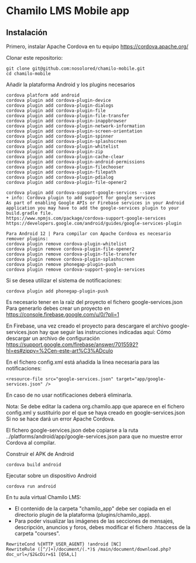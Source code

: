 Chamilo LMS Mobile app
================================

Instalación
-----------------------------

Primero, instalar Apache Cordova en tu equipo https://cordova.apache.org/

Clonar este repositorio:
```
git clone git@github.com:nosolored/chamilo-mobile.git
cd chamilo-mobile
```

Añadir la plataforma Android y los plugins necesarios

```
cordova platform add android
cordova plugin add cordova-plugin-device
cordova plugin add cordova-plugin-dialogs
cordova plugin add cordova-plugin-file
cordova plugin add cordova-plugin-file-transfer
cordova plugin add cordova-plugin-inappbrowser
cordova plugin add cordova-plugin-network-information
cordova plugin add cordova-plugin-screen-orientation
cordova plugin add cordova-plugin-spinner
cordova plugin add cordova-plugin-splashscreen
cordova plugin add cordova-plugin-whitelist
cordova plugin add cordova-plugin-zip
cordova plugin add cordova-plugin-cache-clear
cordova plugin add cordova-plugin-android-permissions
cordova plugin add cordova-plugin-filechooser
cordova plugin add cordova-plugin-filepath
cordova plugin add cordova-plugin-pdialog
cordova plugin add cordova-plugin-file-opener2

cordova plugin add cordova-support-google-services --save 
+ info: Cordova plugin to add support for google services
As part of enabling Google APIs or Firebase services in your Android application you may have to add the google-services plugin to your build.gradle file.
https://www.npmjs.com/package/cordova-support-google-services
https://developers.google.com/android/guides/google-services-plugin

Para Android 12 | Para compilar con Apache Cordova es necesario remover plugins:
cordova plugin remove cordova-plugin-whitelist
cordova plugin remove cordova-plugin-file-opener2
cordova plugin remove cordova-plugin-file-transfer
cordova plugin remove cordova-plugin-splashscreen
cordova plugin remove phonegap-plugin-push
cordova plugin remove cordova-support-google-services

```

Si se desea utilizar el sistema de notificaciones:
```
cordova plugin add phonegap-plugin-push
``` 
Es necesario tener en la raíz del proyecto el fichero google-services.json
Para generarlo debes crear un proyecto en https://console.firebase.google.com/u/0/?pli=1 

En Firebase, una vez creado el proyecto para descargare el archivo google-services.json hay que seguir las instrucciones indicadas aquí:
Cómo descargar un archivo de configuración 
https://support.google.com/firebase/answer/7015592?hl=es#zippy=%2Cen-este-art%C3%ADculo

En el fichero config.xml está añadida la linea necesaria para las notificaciones:
```
<resource-file src="google-services.json" target="app/google-services.json" />
```
En caso de no usar notificaciones deberá eliminarla.

Nota:
Se debe editar la cadena org.chamilo.app que aparece en el fichero config.xml y sustituirlo por el que se haya creado en google-services.json
Si no se hace dará un error Apache Cordova.

El fichero google-services.json debe copiarse a la ruta ../platforms/android/app/google-services.json para que no muestre error Cordova al compilar.

Construir el APK de Android

```
cordova build android
```

Ejecutar sobre un dispositivo Android

```
cordova run android
```
En tu aula virtual Chamilo LMS:

* El contenido de la carpeta "chamilo_app" debe ser copiada en el directorio plugin de la plataforma (plugins/chamilo_app).
* Para poder visualizar las imágenes de las secciones de mensajes, descripción, anuncios y foros, debes modificar el fichero .htaccess de la carpeta "courses".
```
RewriteCond %{HTTP_USER_AGENT} !android [NC]
RewriteRule ([^/]+)/document/(.*)$ /main/document/download.php?doc_url=/$2&cDir=$1 [QSA,L]
```
